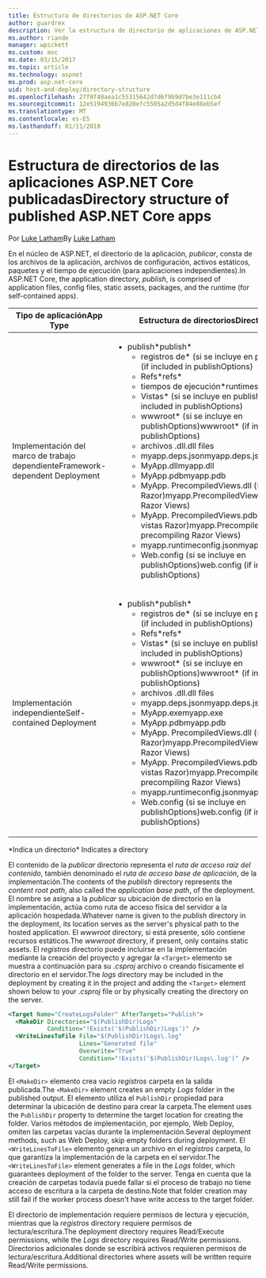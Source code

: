 ```yaml
---
title: Estructura de directorios de ASP.NET Core
author: guardrex
description: Ver la estructura de directorio de aplicaciones de ASP.NET Core publicadas.
ms.author: riande
manager: wpickett
ms.custom: mvc
ms.date: 03/15/2017
ms.topic: article
ms.technology: aspnet
ms.prod: asp.net-core
uid: host-and-deploy/directory-structure
ms.openlocfilehash: 27f0f40aea1c55315642d7d6f9b9d7be3e111cb4
ms.sourcegitcommit: 12e5194936b7e820efc5505a2d5d4f84e88eb5ef
ms.translationtype: MT
ms.contentlocale: es-ES
ms.lasthandoff: 01/11/2018
---
```

# <a name="directory-structure-of-published-aspnet-core-apps"></a><span data-ttu-id="3e807-103">Estructura de directorios de las aplicaciones ASP.NET Core publicadas</span><span class="sxs-lookup"><span data-stu-id="3e807-103">Directory structure of published ASP.NET Core apps</span></span>

<span data-ttu-id="3e807-104">Por [Luke Latham](https://github.com/guardrex)</span><span class="sxs-lookup"><span data-stu-id="3e807-104">By [Luke Latham](https://github.com/guardrex)</span></span>

<span data-ttu-id="3e807-105">En el núcleo de ASP.NET, el directorio de la aplicación, *publicar*, consta de los archivos de la aplicación, archivos de configuración, activos estáticos, paquetes y el tiempo de ejecución (para aplicaciones independientes).</span><span class="sxs-lookup"><span data-stu-id="3e807-105">In ASP.NET Core, the application directory, *publish*, is comprised of application files, config files, static assets, packages, and the runtime (for self-contained apps).</span></span>

| <span data-ttu-id="3e807-106">Tipo de aplicación</span><span class="sxs-lookup"><span data-stu-id="3e807-106">App Type</span></span>                       | <span data-ttu-id="3e807-107">Estructura de directorios</span><span class="sxs-lookup"><span data-stu-id="3e807-107">Directory Structure</span></span> |
| ------------------------------ | ------------------- |
| <span data-ttu-id="3e807-108">Implementación del marco de trabajo dependiente</span><span class="sxs-lookup"><span data-stu-id="3e807-108">Framework-dependent Deployment</span></span> | <ul><li><span data-ttu-id="3e807-109">publish\*</span><span class="sxs-lookup"><span data-stu-id="3e807-109">publish\*</span></span><ul><li><span data-ttu-id="3e807-110">registros de\* (si se incluye en publishOptions)</span><span class="sxs-lookup"><span data-stu-id="3e807-110">logs\* (if included in publishOptions)</span></span></li><li><span data-ttu-id="3e807-111">Refs\*</span><span class="sxs-lookup"><span data-stu-id="3e807-111">refs\*</span></span></li><li><span data-ttu-id="3e807-112">tiempos de ejecución\*</span><span class="sxs-lookup"><span data-stu-id="3e807-112">runtimes\*</span></span></li><li><span data-ttu-id="3e807-113">Vistas\* (si se incluye en publishOptions)</span><span class="sxs-lookup"><span data-stu-id="3e807-113">Views\* (if included in publishOptions)</span></span></li><li><span data-ttu-id="3e807-114">wwwroot\* (si se incluye en publishOptions)</span><span class="sxs-lookup"><span data-stu-id="3e807-114">wwwroot\* (if included in publishOptions)</span></span></li><li><span data-ttu-id="3e807-115">archivos .dll</span><span class="sxs-lookup"><span data-stu-id="3e807-115">.dll files</span></span></li><li><span data-ttu-id="3e807-116">myapp.deps.json</span><span class="sxs-lookup"><span data-stu-id="3e807-116">myapp.deps.json</span></span></li><li><span data-ttu-id="3e807-117">MyApp.dll</span><span class="sxs-lookup"><span data-stu-id="3e807-117">myapp.dll</span></span></li><li><span data-ttu-id="3e807-118">MyApp.pdb</span><span class="sxs-lookup"><span data-stu-id="3e807-118">myapp.pdb</span></span></li><li><span data-ttu-id="3e807-119">MyApp. PrecompiledViews.dll (si precompilar vistas Razor)</span><span class="sxs-lookup"><span data-stu-id="3e807-119">myapp.PrecompiledViews.dll (if precompiling Razor Views)</span></span></li><li><span data-ttu-id="3e807-120">MyApp. PrecompiledViews.pdb (si precompilar vistas Razor)</span><span class="sxs-lookup"><span data-stu-id="3e807-120">myapp.PrecompiledViews.pdb (if precompiling Razor Views)</span></span></li><li><span data-ttu-id="3e807-121">myapp.runtimeconfig.json</span><span class="sxs-lookup"><span data-stu-id="3e807-121">myapp.runtimeconfig.json</span></span></li><li><span data-ttu-id="3e807-122">Web.config (si se incluye en publishOptions)</span><span class="sxs-lookup"><span data-stu-id="3e807-122">web.config (if included in publishOptions)</span></span></li></ul></li></ul> |
| <span data-ttu-id="3e807-123">Implementación independiente</span><span class="sxs-lookup"><span data-stu-id="3e807-123">Self-contained Deployment</span></span>      | <ul><li><span data-ttu-id="3e807-124">publish\*</span><span class="sxs-lookup"><span data-stu-id="3e807-124">publish\*</span></span><ul><li><span data-ttu-id="3e807-125">registros de\* (si se incluye en publishOptions)</span><span class="sxs-lookup"><span data-stu-id="3e807-125">logs\* (if included in publishOptions)</span></span></li><li><span data-ttu-id="3e807-126">Refs\*</span><span class="sxs-lookup"><span data-stu-id="3e807-126">refs\*</span></span></li><li><span data-ttu-id="3e807-127">Vistas\* (si se incluye en publishOptions)</span><span class="sxs-lookup"><span data-stu-id="3e807-127">Views\* (if included in publishOptions)</span></span></li><li><span data-ttu-id="3e807-128">wwwroot\* (si se incluye en publishOptions)</span><span class="sxs-lookup"><span data-stu-id="3e807-128">wwwroot\* (if included in publishOptions)</span></span></li><li><span data-ttu-id="3e807-129">archivos .dll</span><span class="sxs-lookup"><span data-stu-id="3e807-129">.dll files</span></span></li><li><span data-ttu-id="3e807-130">myapp.deps.json</span><span class="sxs-lookup"><span data-stu-id="3e807-130">myapp.deps.json</span></span></li><li><span data-ttu-id="3e807-131">MyApp.exe</span><span class="sxs-lookup"><span data-stu-id="3e807-131">myapp.exe</span></span></li><li><span data-ttu-id="3e807-132">MyApp.pdb</span><span class="sxs-lookup"><span data-stu-id="3e807-132">myapp.pdb</span></span></li><li><span data-ttu-id="3e807-133">MyApp. PrecompiledViews.dll (si precompilar vistas Razor)</span><span class="sxs-lookup"><span data-stu-id="3e807-133">myapp.PrecompiledViews.dll (if precompiling Razor Views)</span></span></li><li><span data-ttu-id="3e807-134">MyApp. PrecompiledViews.pdb (si precompilar vistas Razor)</span><span class="sxs-lookup"><span data-stu-id="3e807-134">myapp.PrecompiledViews.pdb (if precompiling Razor Views)</span></span></li><li><span data-ttu-id="3e807-135">myapp.runtimeconfig.json</span><span class="sxs-lookup"><span data-stu-id="3e807-135">myapp.runtimeconfig.json</span></span></li><li><span data-ttu-id="3e807-136">Web.config (si se incluye en publishOptions)</span><span class="sxs-lookup"><span data-stu-id="3e807-136">web.config (if included in publishOptions)</span></span></li></ul></li></ul> |
<span data-ttu-id="3e807-137">\*Indica un directorio</span><span class="sxs-lookup"><span data-stu-id="3e807-137">\* Indicates a directory</span></span>

<span data-ttu-id="3e807-138">El contenido de la *publicar* directorio representa el *ruta de acceso raíz del contenido*, también denominado el *ruta de acceso base de aplicación*, de la implementación.</span><span class="sxs-lookup"><span data-stu-id="3e807-138">The contents of the *publish* directory represents the *content root path*, also called the *application base path*, of the deployment.</span></span> <span data-ttu-id="3e807-139">El nombre se asigna a la *publicar* su ubicación de directorio en la implementación, actúa como ruta de acceso física del servidor a la aplicación hospedada.</span><span class="sxs-lookup"><span data-stu-id="3e807-139">Whatever name is given to the *publish* directory in the deployment, its location serves as the server's physical path to the hosted application.</span></span> <span data-ttu-id="3e807-140">El *wwwroot* directory, si está presente, sólo contiene recursos estáticos.</span><span class="sxs-lookup"><span data-stu-id="3e807-140">The *wwwroot* directory, if present, only contains static assets.</span></span> <span data-ttu-id="3e807-141">El *registros* directorio puede incluirse en la implementación mediante la creación del proyecto y agregar la `<Target>` elemento se muestra a continuación para su *.csproj* archivo o creando físicamente el directorio en el servidor.</span><span class="sxs-lookup"><span data-stu-id="3e807-141">The *logs* directory may be included in the deployment by creating it in the project and adding the `<Target>` element shown below to your *.csproj* file or by physically creating the directory on the server.</span></span>

```xml
<Target Name="CreateLogsFolder" AfterTargets="Publish">
  <MakeDir Directories="$(PublishDir)Logs" 
           Condition="!Exists('$(PublishDir)Logs')" />
  <WriteLinesToFile File="$(PublishDir)Logs\.log" 
                    Lines="Generated file" 
                    Overwrite="True" 
                    Condition="!Exists('$(PublishDir)Logs\.log')" />
</Target>
```

<span data-ttu-id="3e807-142">El `<MakeDir>` elemento crea vacío *registros* carpeta en la salida publicada.</span><span class="sxs-lookup"><span data-stu-id="3e807-142">The `<MakeDir>` element creates an empty *Logs* folder in the published output.</span></span> <span data-ttu-id="3e807-143">El elemento utiliza el `PublishDir` propiedad para determinar la ubicación de destino para crear la carpeta.</span><span class="sxs-lookup"><span data-stu-id="3e807-143">The element uses the `PublishDir` property to determine the target location for creating the folder.</span></span> <span data-ttu-id="3e807-144">Varios métodos de implementación, por ejemplo, Web Deploy, omiten las carpetas vacías durante la implementación.</span><span class="sxs-lookup"><span data-stu-id="3e807-144">Several deployment methods, such as Web Deploy, skip empty folders during deployment.</span></span> <span data-ttu-id="3e807-145">El `<WriteLinesToFile>` elemento genera un archivo en el *registros* carpeta, lo que garantiza la implementación de la carpeta en el servidor.</span><span class="sxs-lookup"><span data-stu-id="3e807-145">The `<WriteLinesToFile>` element generates a file in the *Logs* folder, which guarantees deployment of the folder to the server.</span></span> <span data-ttu-id="3e807-146">Tenga en cuenta que la creación de carpetas todavía puede fallar si el proceso de trabajo no tiene acceso de escritura a la carpeta de destino.</span><span class="sxs-lookup"><span data-stu-id="3e807-146">Note that folder creation may still fail if the worker process doesn't have write access to the target folder.</span></span>

<span data-ttu-id="3e807-147">El directorio de implementación requiere permisos de lectura y ejecución, mientras que la *registros* directory requiere permisos de lectura/escritura.</span><span class="sxs-lookup"><span data-stu-id="3e807-147">The deployment directory requires Read/Execute permissions, while the *Logs* directory requires Read/Write permissions.</span></span> <span data-ttu-id="3e807-148">Directorios adicionales donde se escribirá activos requieren permisos de lectura/escritura.</span><span class="sxs-lookup"><span data-stu-id="3e807-148">Additional directories where assets will be written require Read/Write permissions.</span></span>
